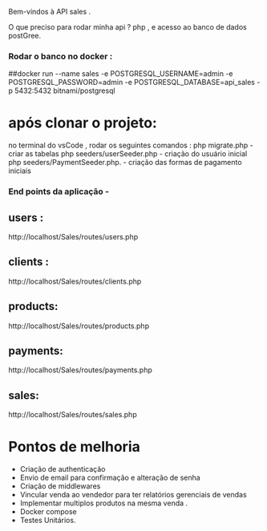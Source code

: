 Bem-vindos à API sales . 

O que preciso para rodar minha api ? php , e acesso ao banco de dados postGree. 

### Rodar o banco no docker : 

##docker run --name sales -e POSTGRESQL_USERNAME=admin -e POSTGRESQL_PASSWORD=admin -e POSTGRESQL_DATABASE=api_sales -p 5432:5432 bitnami/postgresql

# após clonar o projeto: 
no terminal do vsCode , rodar os seguintes comandos :
php migrate.php - criar as tabelas
php seeders/userSeeder.php  - criação do usuário inicial 
php seeders/PaymentSeeder.php. - criação das formas de pagamento iniciais

### End points da aplicação -

## users :
http://localhost/Sales/routes/users.php

## clients : 
http://localhost/Sales/routes/clients.php

## products:
http://localhost/Sales/routes/products.php

## payments:
http://localhost/Sales/routes/payments.php

## sales:
http://localhost/Sales/routes/sales.php

# Pontos de melhoria 
- Criação de authenticação 
- Envio de email para confirmação e alteração de senha
- Criação de middlewares
- Vincular venda ao vendedor para ter relatórios gerenciais de vendas
- Implementar multiplos produtos na mesma venda .
- Docker compose 
- Testes Unitários.
